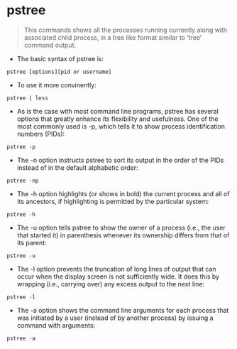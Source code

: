 # pstree

> This commands shows all the processes running currently along with associated child process, in a tree like format similar to ‘tree‘ command output.

- The basic syntax of pstree is:

`pstree [options][pid or username]`

- To use it more convinently:

`pstree | less`

- As is the case with most command line programs, pstree has several options that greatly enhance its flexibility and usefulness. One of the most commonly used is -p, which tells it to show process identification numbers (PIDs):

`pstree -p`

- The -n option instructs pstree to sort its output in the order of the PIDs instead of in the default alphabetic order:

`pstree -np`

- The -h option highlights (or shows in bold) the current process and all of its ancestors, if highlighting is permitted by the particular system:
 
`pstree -h`

- The -u option tells pstree to show the owner of a process (i.e., the user that started it) in parenthesis whenever its ownership differs from that of its parent:

`pstree -u`

- The -l option prevents the truncation of long lines of output that can occur when the display screen is not sufficiently wide. It does this by wrapping (i.e., carrying over) any excess output to the next line:

`pstree -l`

- The -a option shows the command line arguments for each process that was initiated by a user (instead of by another process) by issuing a command with arguments:

`pstree -a`
